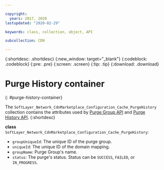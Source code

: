 ```yaml
---

copyright:
  years: 2017, 2020
lastupdated: "2020-02-29"

keywords: class, collection, object, API

subcollection: CDN

---
```


{:shortdesc: .shortdesc}
{:new_window: target="_blank"}
{:codeblock: .codeblock}
{:pre: .pre}
{:screen: .screen}
{:tip: .tip}
{:download: .download}  

# Purge History container
{: #purge-history-container}

The `SoftLayer_Network_CdnMarketplace_Configuration_Cache_PurgeHistory` collection contains the attributes used by [Purge Group API](/docs/CDN?topic=CDN-cdn-api-reference#purge-by-group) and [Purge History API](/docs/CDN?topic=CDN-cdn-api-reference#api-for-purge-history).
{:shortdesc}

**class** `SoftLayer_Network_CdnMarketplace_Configuration_Cache_PurgeHistory`:

* `groupUniqueId`: The unique ID of the purge group.
* `uniqueId`: The unique ID of the domain mapping.
* `groupName`: Purge Group's name.
* `status`: The purge's status. Status can be `SUCCESS`, `FAILED`, or `IN_PROGRESS`.
